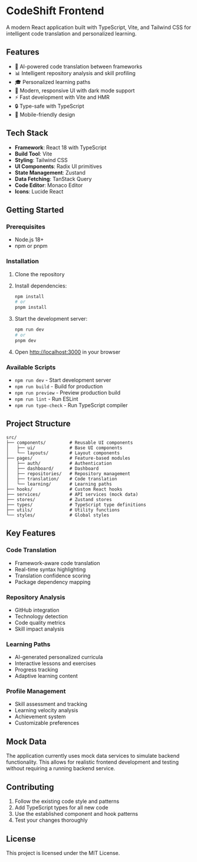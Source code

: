 # CodeShift Frontend

A modern React application built with TypeScript, Vite, and Tailwind CSS for intelligent code translation and personalized learning.

## Features

- 🤖 AI-powered code translation between frameworks
- 📊 Intelligent repository analysis and skill profiling
- 🎓 Personalized learning paths
- 🎨 Modern, responsive UI with dark mode support
- ⚡ Fast development with Vite and HMR
- 🔒 Type-safe with TypeScript
- 📱 Mobile-friendly design

## Tech Stack

- **Framework**: React 18 with TypeScript
- **Build Tool**: Vite
- **Styling**: Tailwind CSS
- **UI Components**: Radix UI primitives
- **State Management**: Zustand
- **Data Fetching**: TanStack Query
- **Code Editor**: Monaco Editor
- **Icons**: Lucide React

## Getting Started

### Prerequisites

- Node.js 18+
- npm or pnpm

### Installation

1. Clone the repository
2. Install dependencies:

   ```bash
   npm install
   # or
   pnpm install
   ```

3. Start the development server:

   ```bash
   npm run dev
   # or
   pnpm dev
   ```

4. Open [http://localhost:3000](http://localhost:3000) in your browser

### Available Scripts

- `npm run dev` - Start development server
- `npm run build` - Build for production
- `npm run preview` - Preview production build
- `npm run lint` - Run ESLint
- `npm run type-check` - Run TypeScript compiler

## Project Structure

```tree
src/
├── components/         # Reusable UI components
│   ├── ui/             # Base UI components
│   └── layouts/        # Layout components
├── pages/              # Feature-based modules
│   ├── auth/           # Authentication
│   ├── dashboard/      # Dashboard
│   ├── repositories/   # Repository management
│   ├── translation/    # Code translation
│   └── learning/       # Learning paths
├── hooks/              # Custom React hooks
├── services/           # API services (mock data)
├── stores/             # Zustand stores
├── types/              # TypeScript type definitions
├── utils/              # Utility functions
└── styles/             # Global styles
```

## Key Features

### Code Translation

- Framework-aware code translation
- Real-time syntax highlighting
- Translation confidence scoring
- Package dependency mapping

### Repository Analysis

- GitHub integration
- Technology detection
- Code quality metrics
- Skill impact analysis

### Learning Paths

- AI-generated personalized curricula
- Interactive lessons and exercises
- Progress tracking
- Adaptive learning content

### Profile Management

- Skill assessment and tracking
- Learning velocity analysis
- Achievement system
- Customizable preferences

## Mock Data

The application currently uses mock data services to simulate backend functionality. This allows for realistic frontend development and testing without requiring a running backend service.

## Contributing

1. Follow the existing code style and patterns
2. Add TypeScript types for all new code
3. Use the established component and hook patterns
4. Test your changes thoroughly

## License

This project is licensed under the MIT License.
